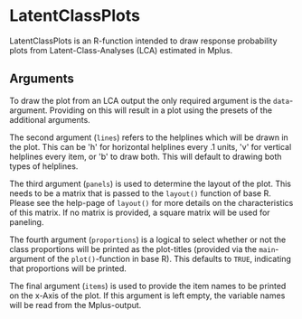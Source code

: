# LatentClassPlots

LatentClassPlots is an R-function intended to draw response probability plots from Latent-Class-Analyses (LCA) estimated in Mplus. 

## Arguments

To draw the plot from an LCA output the only required argument is the `data`-argument. Providing on this will result in a plot using the presets of the additional arguments.

The second argument (`lines`) refers to the helplines which will be drawn in the plot. This can be 'h' for horizontal helplines every .1 units, 'v' for vertical helplines every item, or 'b' to draw both. This will default to drawing both types of helplines.

The third argument (`panels`) is used to determine the layout of the plot. This needs to be a matrix that is passed to the `layout()` function of base R. Please see the help-page of `layout()` for more details on the characteristics of this matrix. If no matrix is provided, a square matrix will be used for paneling.

The fourth argument (`proportions`) is a logical to select whether or not the class proportions will be printed as the plot-titles (provided via the `main`-argument of the `plot()`-function in base R). This defaults to `TRUE`, indicating that proportions will be printed.

The final argument (`items`) is used to provide the item names to be printed on the x-Axis of the plot. If this argument is left empty, the variable names will be read from the Mplus-output.